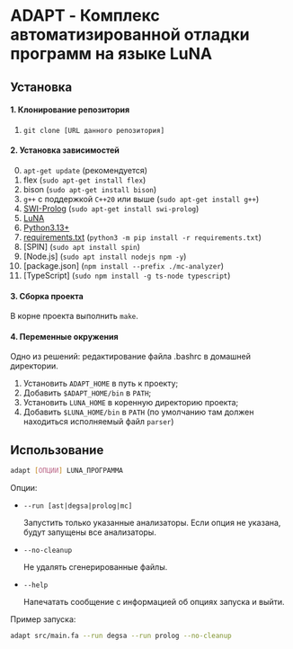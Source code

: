 # ADAPT - Комплекс автоматизированной отладки программ на языке LuNA

## Установка

#### 1. Клонирование репозитория
   1. `git clone [URL данного репозитория]`

#### 2. Установка зависимостей
   0. `apt-get update` (рекомендуется)
   1. flex (`sudo apt-get install flex`)
   2. bison (`sudo apt-get install bison`)
   3. `g++` с поддержкой `C++20` или выше (`sudo apt-get install g++`)
   4. [SWI-Prolog](https://www.swi-prolog.org/download/stable) (`sudo apt-get install swi-prolog`)
   5. [LuNA](https://gitlab.ssd.sscc.ru/luna/luna)
   6. [Python3.13+](https://www.python.org/downloads/)
   7. [requirements.txt](requirements.txt) (`python3 -m pip install -r requirements.txt`)
   8. [SPIN] (`sudo apt install spin`)
   9. [Node.js] (`sudo apt install nodejs npm -y`)
  10. [package.json] (`npm install --prefix ./mc-analyzer`)
  11. [TypeScript] (`sudo npm install -g ts-node typescript`) 

#### 3. Сборка проекта 

В корне проекта выполнить `make`.

#### 4. Переменные окружения
Одно из решений: редактирование файла .bashrc в домашней директории.
   1. Установить `ADAPT_HOME` в путь к проекту;
   2. Добавить `$ADAPT_HOME/bin` в `PATH`;
   3. Установить `LUNA_HOME` в коренную директорию проекта;
   4. Добавить `$LUNA_HOME/bin` в `PATH` (по умолчанию там должен находиться исполняемый файл `parser`)  

## Использование

```bash
adapt [ОПЦИИ] LUNA_ПРОГРАММА
```

Опции:
* `--run [ast|degsa|prolog|mc]`

    Запустить только указанные 
    анализаторы. Если опция не указана, будут запущены все
    анализаторы.
* `--no-cleanup`
    
    Не удалять сгенерированные файлы.
* `--help`

    Напечатать сообщение с информацией об опциях запуска и выйти.

Пример запуска:
```bash
adapt src/main.fa --run degsa --run prolog --no-cleanup
```
